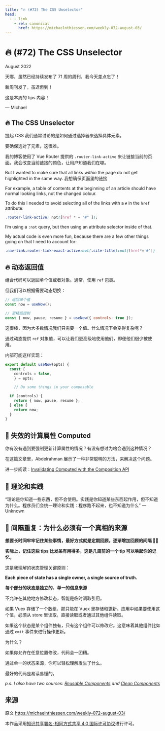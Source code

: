 ```yaml
---
title: "🔥 (#72) The CSS Unselector"
head:
  - - link
    - rel: canonical
      href: https://michaelnthiessen.com/weekly-072-august-03/
---
```


# 🔥 (#72) The CSS Unselector

August 2022

天哪，虽然已经持续发布了 71 周的周刊，我今天差点忘了！

新周刊发了，虽迟但到！

这是本周的 tips 内容！

— Michael

## 🔥 The CSS Unselector

提起 CSS 我们通常讨论的是如何通过选择器来选择具体元素。

要确保选对了元素，这很难。

我的博客使用了 Vue Router 提供的 `.router-link-active` 来让链接当前的页面。我会改变当前链接的颜色，让用户知道我们在哪。

But I wanted to make sure that all links _within_ the page do not get highlighted in the same way.
我想确保页面里的链接

For example, a table of contents at the beginning of an article should have normal looking links, not the changed colour.

To do this I needed to avoid selecting all of the links with a `#` in the `href` attribute:

```css
.router-link-active: not([href * = "#" ]);
```

I’m using a `:not` query, but then using an attribute selector inside of that.

My actual code is even more fun, because there are a few other things going on that I need to account for:

```css
.nav-link.router-link-exact-active:not(.site-title):not([href*='#'])
```

## 🔥 动态返回值

组合代码可以返回单个值或者对象。通常，使用 `ref` 包裹。

但我们可以根据需要动态切换：

```javascript
// 返回单个值
const now = useNow();

// 更精细控制
const { now, pause, resume } = useNow({ controls: true });
```

这很棒，因为大多数情况我们只需要一个值。什么情况下会变得复杂呢？

通过动态提供 `ref` 对象值，可以让我们更高级地使用他们，即便他们很少被使用。

内部可能这样实现：

```javascript
export default useNow(opts) {
  const {
    controls = false,
	} = opts;

	// Do some things in your composable

  if (controls) {
    return { now, pause, resume };
  } else {
    return now;
  }
}
```

## 📜 失效的计算属性 Computed

你有没有遇到要强制更新计算属性的情况？有没有想过为啥会遇到这种情况？

在这篇文章里，Abdelrahman 展示了一种非常聪明的方法，来解决这个问题。

进一步阅读：[Invalidating Computed with the Composition API](https://logaretm.com/blog/2021-01-31-invalidating-computed)

## 💬 理论和实践

“理论是你知道一些东西，但不会使用。实践是你知道某些东西起作用，但不知道为什么。程序员们会统一理论和实践：程序跑不起来，也不知道为什么” —Unknown

## 🧠 间隔重复：为什么必须有一个真相的来源

**想要长时间牢牢记住某些事情，最好方式就是定期回顾，逐渐增加回顾的间隔 👨‍🔬**

**实际上，记住这些 tips 比发呆有用得多，这是几周前的一个 tip 可以唤起你的记忆。**

这是我理解的状态管理关键原则：

**Each piece of state has a single owner, a single source of truth.**

**每个部分的状态是独立的、单一的信息来源**

不允许在其他地方修改状态，智能是临时调取引用。

如果 Vuex 存储了一个数组，那只能在 Vuex 里存储和更新。应用中如果要使用这个值，必须从 store 里读取，直接读取或者通过其他组件读取。

如果这个状态是某个组件独有，只有这个组件可以修改它。这意味着其他组件比如通过 `emit` 事件来进行操作更新。

为什么？

如果你允许在任意位置修改，代码会一团糟。

通过单一的状态来源，你可以轻松理解发生了什么。

最好的代码是易读易懂的。

_p.s. I also have two courses: [Reusable Components](https://michaelnthiessen.com/reusable-components) and [Clean Components](https://michaelnthiessen.com/clean-components)_

## 来源

原文 https://michaelnthiessen.com/weekly-072-august-03/

本作品采用[知识共享署名-相同方式共享 4.0 国际许可协议](http://creativecommons.org/licenses/by-sa/4.0/)进行许可。
